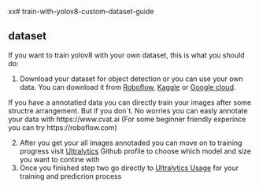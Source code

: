 xx# train-with-yolov8-custom-dataset-guide

<p align="center">

    
   
</a>
</p>

## dataset

If you want to train yolov8 with your own dataset, this is what you should do:



1. Download your dataset for object detection or you can use your own data. You can download it from [Roboflow](https://public.roboflow.com), [Kaggle](https://www.kaggle.com/datasets) or [Google cloud](https://console.cloud.google.com/marketplace/browse?filter=solution-type:dataset&_ga=2.176674853.121651961.1691138448-1707843902.1691138448&pli=1).
</a>
</p>
    If you have a annotatied data you can directly train your images after some structre arrangement. But if you don`t. No worries you can easly annotate your data with https://www.cvat.ai
        (For some beginner friendly experince you can try https://roboflow.com)


2. After you get your all images annotaded you can move on to training progress visit [Ultralytics](https://public.roboflow.com) Github profile to choose which model and size you want to contine with
   </a>
3. Once you finished step two go directly to [Ultralytics Usage](https://docs.ultralytics.com/usage/python/#train) for your training and predicrion process 
   </a>

